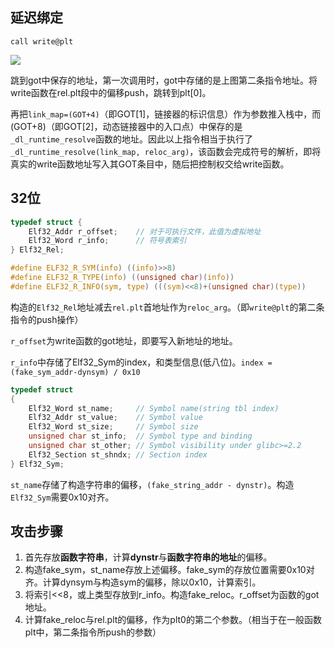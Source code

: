 ## 延迟绑定

`call write@plt`

![](https://raw.githubusercontent.com/lc1838228782/pics/master/img/write_plt.png)

跳到got中保存的地址，第一次调用时，got中存储的是上图第二条指令地址。将write函数在rel.plt段中的偏移push，跳转到plt[0]。

再把`link_map=(GOT+4)`（即GOT[1]，链接器的标识信息）作为参数推入栈中，而(GOT+8)（即GOT[2]，动态链接器中的入口点）中保存的是`_dl_runtime_resolve`函数的地址。因此以上指令相当于执行了`_dl_runtime_resolve(link_map, reloc_arg)`，该函数会完成符号的解析，即将真实的write函数地址写入其GOT条目中，随后把控制权交给write函数。

## 32位

```c
typedef struct {
    Elf32_Addr r_offset;    // 对于可执行文件，此值为虚拟地址
    Elf32_Word r_info;      // 符号表索引
} Elf32_Rel;

#define ELF32_R_SYM(info) ((info)>>8)
#define ELF32_R_TYPE(info) ((unsigned char)(info))
#define ELF32_R_INFO(sym, type) (((sym)<<8)+(unsigned char)(type))
```

构造的`Elf32_Rel`地址减去`rel.plt`首地址作为`reloc_arg`。（即`write@plt`的第二条指令的push操作）

`r_offset`为write函数的got地址，即要写入新地址的地址。

`r_info`中存储了Elf32_Sym的index，和类型信息(低八位)。`index = (fake_sym_addr-dynsym) / 0x10`

```c
typedef struct
{
    Elf32_Word st_name;     // Symbol name(string tbl index)
    Elf32_Addr st_value;    // Symbol value
    Elf32_Word st_size;     // Symbol size
    unsigned char st_info;  // Symbol type and binding
    unsigned char st_other; // Symbol visibility under glibc>=2.2
    Elf32_Section st_shndx; // Section index
} Elf32_Sym;
```

`st_name`存储了构造字符串的偏移，`(fake_string_addr - dynstr)`。构造`Elf32_Sym`需要0x10对齐。

## 攻击步骤

1. 首先存放**函数字符串**，计算**dynstr**与**函数字符串的地址**的偏移。
2. 构造fake_sym，st_name存放上述偏移。fake_sym的存放位置需要0x10对齐。计算dynsym与构造sym的偏移，除以0x10，计算索引。
3. 将索引<<8，或上类型存放到r_info。构造fake_reloc。r_offset为函数的got地址。
4. 计算fake_reloc与rel.plt的偏移，作为plt0的第二个参数。（相当于在一般函数plt中，第二条指令所push的参数）